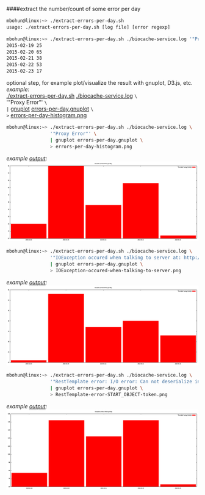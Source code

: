 ####extract the number/count of some error per day

```BASH
mbohun@linux:~> ./extract-errors-per-day.sh
usage: ./extract-errors-per-day.sh [log file] [error regexp]
```
```BASH
mbohun@linux:~> ./extract-errors-per-day.sh ./biocache-service.log '"Proxy Error"'
2015-02-19 25
2015-02-20 65
2015-02-21 38
2015-02-22 53
2015-02-23 17
```
optional step, for example plot/visualize the result with gnuplot, D3.js, etc.  
*example:*  
[./extract-errors-per-day.sh](extract-errors-per-day.sh) [./biocache-service.log](biocache-service.log) `\`  
'"Proxy Error"' `\`  
`|` [gnuplot](http://www.gnuplot.info) [errors-per-day.gnuplot](errors-per-day.gnuplot) `\`  
`>` [errors-per-day-histogram.png](errors-per-day-histogram.png)

```BASH
mbohun@linux:~> ./extract-errors-per-day.sh ./biocache-service.log \
                '"Proxy Error"' \
                | gnuplot errors-per-day.gnuplot \
                > errors-per-day-histogram.png
```
*example [output](errors-per-day-histogram.png):*
![Alt text](https://raw.githubusercontent.com/mbohun/ala_biocache_test/master/test/test-errors-per-day/errors-per-day-histogram.png "example ouptut")

```BASH
mbohun@linux:~> ./extract-errors-per-day.sh ./biocache-service.log \
                '"IOException occured when talking to server at: http://ala-rufus.it.csiro.au/solr"' \
                | gnuplot errors-per-day.gnuplot \
				> IOException-occured-when-talking-to-server.png
```
*example [output](IOException-occured-when-talking-to-server.png):*
![Alt text](https://raw.githubusercontent.com/mbohun/ala_biocache_test/master/test/test-errors-per-day/IOException-occured-when-talking-to-server.png "example ouptut")

```BASH
mbohun@linux:~> ./extract-errors-per-day.sh ./biocache-service.log \
                '"RestTemplate error: I/O error: Can not deserialize instance of java.util.List out of START_OBJECT token"' \
                | gnuplot errors-per-day.gnuplot \
				> RestTemplate-error-START_OBJECT-token.png
```
*example [output](IOException-occured-when-talking-to-server.png):*
![Alt text](https://raw.githubusercontent.com/mbohun/ala_biocache_test/master/test/test-errors-per-day/RestTemplate-error-START_OBJECT-token.png "example ouptut")
